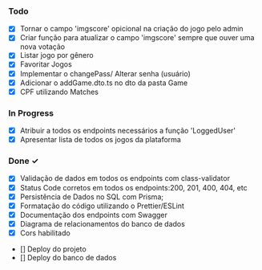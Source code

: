 ### Todo

- [x] Tornar o campo 'imgscore' opicional na criação do jogo pelo admin
- [x] Criar função para atualizar o campo 'imgscore' sempre que ouver uma nova votação
- [x] Listar jogo por gênero
- [x] Favoritar Jogos
- [x] Implementar o changePass/ Alterar senha (usuário)
- [x] Adicionar o addGame.dto.ts no dto da pasta Game
- [x] CPF utilizando Matches

### In Progress

- [x] Atribuir a todos os endpoints necessários a função 'LoggedUser'
- [x] Apresentar lista de todos os jogos da plataforma

### Done ✓

- [x] Validação de dados em todos os endpoints com class-validator
- [x] Status Code corretos em todos os endpoints:200, 201, 400, 404, etc
- [x] Persistência de Dados no SQL com Prisma;
- [x] Formatação do código utilizando o Prettier/ESLint
- [x] Documentação dos endpoints com Swagger
- [x] Diagrama de relacionamentos do banco de dados
- [x] Cors habilitado
- [] Deploy do projeto
- [] Deploy do banco de dados
